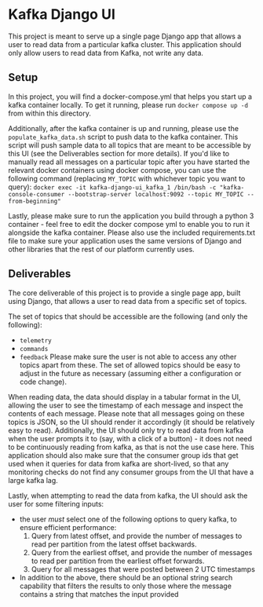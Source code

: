 # Kafka Django UI

This project is meant to serve up a single page Django app that allows a user to read data from a particular kafka cluster. This application should only allow users to read data from Kafka, not write any data.

## Setup

In this project, you will find a docker-compose.yml that helps you start up a kafka container locally. To get it running, please run `docker compose up -d` from within this directory.

Additionally, after the kafka container is up and running, please use the `populate_kafka_data.sh` script to push data to the kafka container. This script will push sample data to all topics that are meant to be accessible by this UI (see the Deliverables section for more details). If you'd like to manually read all messages on a particular topic after you have started the relevant docker containers using docker compose, you can use the following command (replacing `MY_TOPIC` with whichever topic you want to query): `docker exec -it kafka-django-ui_kafka_1 /bin/bash -c "kafka-console-consumer --bootstrap-server localhost:9092 --topic MY_TOPIC --from-beginning"`

Lastly, please make sure to run the application you build through a python 3 container - feel free to edit the docker compose yml to enable you to run it alongside the kafka container. Please also use the included requirements.txt file to make sure your application uses the same versions of Django and other libraries that the rest of our platform currently uses.

## Deliverables

The core deliverable of this project is to provide a single page app, built using Django, that allows a user to read data from a specific set of topics.

The set of topics that should be accessible are the following (and only the following):
* `telemetry`
* `commands`
* `feedback`
Please make sure the user is not able to access any other topics apart from these. The set of allowed topics should be easy to adjust in the future as necessary (assuming either a configuration or code change).

When reading data, the data should display in a tabular format in the UI, allowing the user to see the timestamp of each message and inspect the contents of each message. Please note that all messages going on these topics is JSON, so the UI should render it accordingly (it should be relatively easy to read). Additionally, the UI should only try to read data from kafka when the user prompts it to (say, with a click of a button) - it does not need to be continuously reading from kafka, as that is not the use case here. This application should also make sure that the consumer group ids that get used when it queries for data from kafka are short-lived, so that any monitoring checks do not find any consumer groups from the UI that have a large kafka lag.

Lastly, when attempting to read the data from kafka, the UI should ask the user for some filtering inputs:
* the user *must* select one of the following options to query kafka, to ensure efficient performance:
    1. Query from latest offset, and provide the number of messages to read per partition from the latest offset backwards.
    2. Query from the earliest offset, and provide the number of messages to read per partition from the earliest offset forwards.
    3. Query for all messages that were posted between 2 UTC timestamps
* In addition to the above, there should be an optional string search capability that filters the results to only those where the message contains a string that matches the input provided


